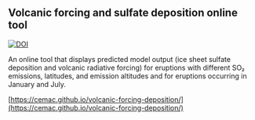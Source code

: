 ## Volcanic forcing and sulfate deposition online tool

[![DOI](https://zenodo.org/badge/DOI/10.5281/zenodo.4038013.svg)](https://doi.org/10.5281/zenodo.4038013)

An online tool that displays predicted model output (ice sheet sulfate deposition and volcanic radiative forcing) for eruptions with different SO₂ emissions, latitudes, and emission altitudes and for eruptions occurring in January and July.

[https://cemac.github.io/volcanic-forcing-deposition/](https://cemac.github.io/volcanic-forcing-deposition/)

